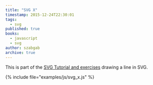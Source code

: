 ```yaml
---
title: "SVG X"
timestamp: 2015-12-24T22:30:01
tags:
  - svg
published: true
books:
  - javascript
  - svg
author: szabgab
archive: true
---
```



This is part of the [SVG Tutorial and exercises](/svg) drawing a line in SVG.


<script src="/try/examples/js/svg.min.js"></script>

<div id="draw_x"></div>
<script src="/try/examples/js/svg_x.js"></script>

{% include file="examples/js/svg_x.js" %}

